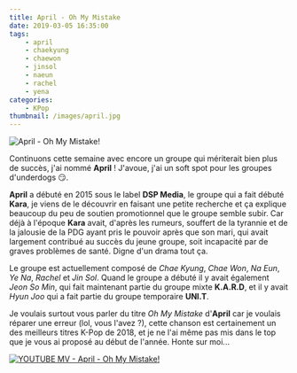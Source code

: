 ```yaml
---
title: April - Oh My Mistake
date: 2019-03-05 16:35:00
tags:
    - april
    - chaekyung
    - chaewon
    - jinsol
    - naeun
    - rachel
    - yena
categories:
    - KPop
thumbnail: /images/april.jpg
---
```


![April - Oh My Mistake!](/images/april.jpg)

Continuons cette semaine avec encore un groupe qui mériterait bien plus de succès, j'ai nommé **April** ! J'avoue, j'ai un soft spot pour les groupes d'underdogs 😏.

**April** a débuté en 2015 sous le label **DSP Media**, le groupe qui a fait débuté **Kara**, je viens de le découvrir en faisant une petite recherche et ça explique beaucoup du peu de soutien promotionnel que le groupe semble subir. Car déjà à l'époque **Kara** avait, d'après les rumeurs, souffert de la tyrannie et de la jalousie de la PDG ayant pris le pouvoir après que son mari, qui avait largement contribué au succès du jeune groupe, soit incapacité par de graves problèmes de santé. Digne d'un drama tout ça.

Le groupe est actuellement composé de *Chae Kyung*, *Chae Won*, *Na Eun*, *Ye Na*, *Rachel* et *Jin Sol*. Quand le groupe a débuté il  y avait également *Jeon So Min*, qui fait maintenant partie du groupe mixte **K.A.R.D**, et il y avait *Hyun Joo* qui a fait partie du groupe temporaire **UNI.T**.

Je voulais surtout vous parler du titre *Oh My Mistake* d'**April** car je voulais réparer une erreur (lol, vous l'avez ?), cette chanson est certainement un des meilleurs titres K-Pop de 2018, et je ne l'ai même pas mis dans le top que je vous ai proposé au début de l'année. Honte sur moi...

[![YOUTUBE MV - April - Oh My Mistake!](https://img.youtube.com/vi/D2MhwXZ8IgM/0.jpg)](https://www.youtube.com/watch?v=D2MhwXZ8IgM)
